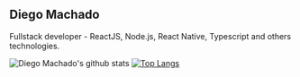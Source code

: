 ## Diego Machado

Fullstack developer - ReactJS, Node.js, React Native, Typescript and others technologies.

![Diego Machado's github stats](https://github-readme-stats.vercel.app/api?username=diego-machado&theme=default&show_icons=true)
[![Top Langs](https://github-readme-stats.vercel.app/api/top-langs/?username=diego-machado&langs_count=5&layout=compact)](https://github.com/anuraghazra/github-readme-stats)

<!--
**diego-machado/diego-machado** is a ✨ _special_ ✨ repository because its `README.md` (this file) appears on your GitHub profile.

Here are some ideas to get you started:

- 🔭 I’m currently working on ...
- 🌱 I’m currently learning ...
- 👯 I’m looking to collaborate on ...
- 🤔 I’m looking for help with ...
- 💬 Ask me about ...
- 📫 How to reach me: ...
- 😄 Pronouns: ...
- ⚡ Fun fact: ...
-->
